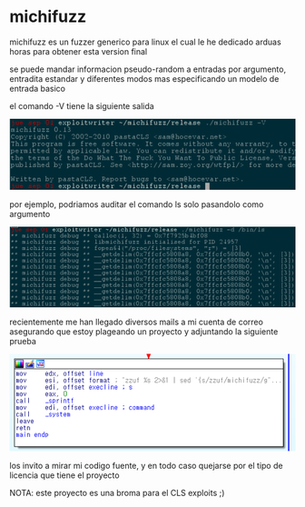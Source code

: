 # michifuzz

michifuzz es un fuzzer generico para linux el cual le he dedicado arduas horas para obtener esta version final

se puede mandar informacion pseudo-random a entradas por argumento, entradita estandar y diferentes modos mas especificando un modelo de entrada basico

el comando -V tiene la siguiente salida

![alt tag](https://github.com/pastaCLS/michifuzz/blob/master/img/version.png)

por ejemplo, podriamos auditar el comando ls solo pasandolo como argumento

![alt tag](https://github.com/pastaCLS/michifuzz/blob/master/img/ls.png)

recientemente me han llegado diversos mails a mi cuenta de correo asegurando que estoy plageando un proyecto y adjuntando la siguiente prueba

![alt tag](https://github.com/pastaCLS/michifuzz/blob/master/img/plagio.png)

los invito a mirar mi codigo fuente, y en todo caso quejarse por el tipo de licencia que tiene el proyecto

NOTA: este proyecto es una broma para el CLS exploits ;)
